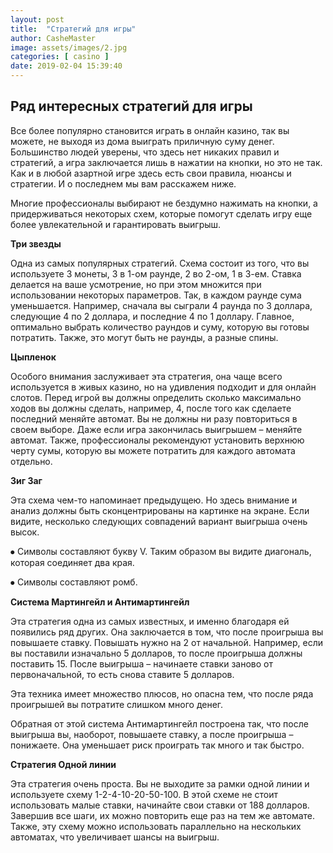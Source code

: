 ```yaml
---
layout: post
title:  "Cтратегий для игры"
author: CasheMaster
image: assets/images/2.jpg
categories: [ casino ]
date: 2019-02-04 15:39:40
---
```

 
## Ряд интересных стратегий для игры

Все более популярно становится играть в онлайн казино, так вы можете, не выходя из дома выиграть приличную суму денег. Большинство людей уверены, что здесь нет никаких правил и стратегий, а игра заключается лишь в нажатии на кнопки, но это не так. Как и в любой азартной игре здесь есть свои правила, нюансы и стратегии. И о последнем мы вам расскажем ниже. 

Многие профессионалы выбирают не бездумно нажимать на кнопки, а придерживаться некоторых схем, которые помогут сделать игру еще более увлекательной и гарантировать выигрыш.

**Три звезды**

Одна из самых популярных стратегий. Схема состоит из того, что вы используете 3 монеты, 3 в 1-ом раунде, 2 во 2-ом, 1 в 3-ем. Ставка делается на ваше усмотрение, но при этом множится при использовании некоторых параметров. Так, в каждом раунде сума уменьшается. Например, сначала вы сыграли 4 раунда по 3 доллара, следующие 4 по 2 доллара, и последние 4 по 1 доллару. Главное, оптимально выбрать количество раундов и суму, которую вы готовы потратить. Также, это могут быть не раунды, а разные спины. 

**Цыпленок**

Особого внимания заслуживает эта стратегия, она чаще всего используется в живых казино, но на удивления подходит и для онлайн слотов. Перед игрой вы должны определить сколько максимально ходов вы должны сделать, например, 4, после того как сделаете последний меняйте автомат. Вы не должны ни разу повториться в своем выборе. Даже если игра закончилась выигрышем – меняйте автомат. Также, профессионалы рекомендуют установить верхнюю черту сумы, которую вы можете потратить для каждого автомата отдельно.

**Зиг Заг**

Эта схема чем-то напоминает предыдущею. Но здесь внимание и анализ должны быть сконцентрированы на картинке на экране. Если видите, несколько следующих совпадений вариант выигрыша очень высок.

⦁	Символы составляют букву V. Таким образом вы видите диагональ, которая соединяет два края. 

⦁	Символы составляют ромб.

**Система Мартингейл и Антимартингейл**

Эта стратегия одна из самых известных, и именно благодаря ей появились ряд других. Она заключается в том, что после проигрыша вы повышаете ставку. Повышать нужно на 2 от начальной. Например, если вы поставили изначально 5 долларов, то после проигрыша должны поставить 15. После выигрыша – начинаете ставки заново от первоначальной, то есть снова ставите 5 долларов. 

Эта техника имеет множество плюсов, но опасна тем, что после ряда проигрышей вы потратите слишком много денег.

Обратная от этой система Антимартингейл построена так, что после выигрыша вы, наоборот, повышаете ставку, а после проигрыша – понижаете. Она уменьшает риск проиграть так много и так быстро.

**Стратегия Одной линии**

Эта стратегия очень проста. Вы не выходите за рамки одной линии и используете схему 1-2-4-10-20-50-100. В этой схеме не стоит использовать малые ставки, начинайте свои ставки от 188 долларов. Завершив все шаги, их можно повторить еще раз на тем же автомате. Также, эту схему можно использовать параллельно на нескольких автоматах, что увеличивает шансы на выигрыш.